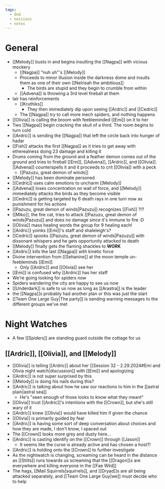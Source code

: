 ```yaml
---
tags:
  - dnd
  - sessions
  - notes
---
```

# General
- [[Melody]] busts in and begins insulting the [[Nagpa]] with vicious mockery
	- [[Nagpa]] "nuh uh"'s [[Melody]]
	- Proceeds to minor illusion inside the darkness dome and insults them as one of their own [[Nelrisah the ambitious]]
		- The birds are stupid and they begin to crumble from within
	- [[Advena]] is throwing a 3rd level fireball at them
- lair has reinforcements
	- [[Kruthiks]]
		- They then immediately dip upon seeing [[Ardric]] and [[Cedric]]
	- The [[Nagpa]] try to call more mech spiders, and nothing happens
- [[Olivia]] is calling the broom with feebleminded [[Emi]] on it to her
- Two [[Nagpa]] begin cracking the skull of a third. The room begins to turn cold
- [[Ardric]] is sending the [[Nagpa]] that left the circle back into hunger of hadar
- [[Fish]] attacks the first [[Nagpa]] as it tries to get away with etherealness doing 23 damage and killing it
- Drums coming from the ground and a feather demon comes out of the ground and tries to fireball [[Emi]], [[Advena]], [[Ardric]], and [[Olivia]]. [[Advena]] counterspells it and it proceeds to crit [[Olivia]] with a peck
	- [[Pazuzu, great demon of winds]]
- [[Melody]] has been dominate personed
- [[Cedric]] uses calm emotions to uncharm [[Melody]]
- [[Advena]] loses concentration on wall of force, and [[Melody]] immediately attacks the birds as they become visible
- [[Cedric]] is getting targeted by 6 death rays in one turn now as punishment for his actions
- [[Pazuzu, great demon of winds|Pazuzu]] recognizes [[Fish]] ?!?
- [[Miko]], the fire cat, tries to attack [[Pazuzu, great demon of winds|Pazuzu]] and does no damage since it's immune to fire :D
- [[Olivia]] mass healing words the group for 9 healing each!
- [[Ardric]] yoinks [[Emi]]'s staff and shaleleigh's?
- [[Cedric]] spooks [[Pazuzu, great demon of winds|Pazuzu]] with dissonant whispers and he gets opportunity attacked to death
- [[Melody]] finally gets the flaming shackles to **WORK**
- [[Ardric]] kills the last [[Nagpa]] with kinetic force
- Divine intervention from [[Sehanine]] at the moon temple un-feebleminds [[Emi]]
	- Only [[Ardric]] and [[Olivia]] see her
- [[Emi]] is confused why [[Ardric]] has her staff
- We're going looking for spiders now
- Spiders wandering the city are happy to see us now
- [[Underdark]] is safe to us now as long as [[Arastra]] is the leader
- the [[Nagpa]]s probably had another plan or this was just the start
- [[Team One Large Guy|The party]] is sending warning messages to the different groups we've met
# Night Watches
- A few [[Spiders]] are standing guard outside the cottage for us 
## [[Ardric]], [[Olivia]], and [[Melody]]
- [[Olivia]] is telling [[Ardric]] about her [[Session 32 - 2.29.2024#Emi and Olivia night watch|discussion]] with [[Emi]] and apologizing
- [[Ardric]] is not super surprised by this
- [[Melody]] is doing his nails during this?
- [[Ardric]] is talking about how he saw our reactions to him in the [[astral plain|astral sea]]
	- He's "seen enough of those looks to know what they meant"
- [[Olivia]] trust [[Ardric]]'s intentions with the [[Crown]], but she's still wary of it
- [[Ardric]] knew [[Olivia]] would have killed him if given the chance
- [[Olivia]] is primarily guided by fear
- [[Ardric]] is having some sort of deep conversation about choices and how they are made, I don't know, I spaced out
- The [[Crown]] looks more grey and dusty here...
- [[Ardric]] is casting identify on the [[Crown]] through [[Jason]]
	- It seems like the curse is already active and has chosen a host?!
- [[Ardric]] is holding onto the [[Crown]] to further investigate
- As the nightwatch is changing, screaming can be heard in the distance as [[Stilts]] runs towards us screaming that the [[Dragon]]s are everywhere and killing everyone in the [[Fae Wild]]
- The hags, [[Mail Squirrels|squirrels]], and [[Dryad]]s are all being attacked separately, and [[Team One Large Guy|we]] must decide who to help